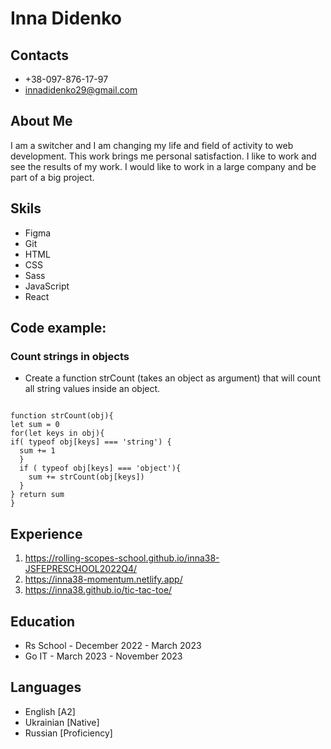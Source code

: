 # Inna Didenko

## Contacts
* +38-097-876-17-97
* innadidenko29@gmail.com

## About Me
 I am a switcher and I am changing my life and field of activity to
 web development. This work brings me personal satisfaction. I like
 to work and see the results of my work. I would like
 to work in a large company and be part of a big project.

## Skils
* Figma
* Git
* HTML
* CSS 
* Sass
* JavaScript 
* React

## Code example:
### Count strings in objects
* Create a function strCount (takes an object as argument) that will count all string values inside an object.

```

function strCount(obj){
let sum = 0
for(let keys in obj){
if( typeof obj[keys] === 'string') {
  sum += 1
  }
  if ( typeof obj[keys] === 'object'){
    sum += strCount(obj[keys])
  }
} return sum
}

```

## Experience
1. https://rolling-scopes-school.github.io/inna38-JSFEPRESCHOOL2022Q4/ 
2. https://inna38-momentum.netlify.app/
3. https://inna38.github.io/tic-tac-toe/

## Education
*  Rs School - December 2022 - March 2023
*  Go IT - March 2023 - November 2023

## Languages
* English [A2]
* Ukrainian [Native]
* Russian [Proficiency]